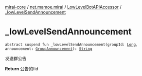 [mirai-core](../../index.md) / [net.mamoe.mirai](../index.md) / [LowLevelBotAPIAccessor](index.md) / [_lowLevelSendAnnouncement](./_low-level-send-announcement.md)

# _lowLevelSendAnnouncement

`abstract suspend fun _lowLevelSendAnnouncement(groupId: `[`Long`](https://kotlinlang.org/api/latest/jvm/stdlib/kotlin/-long/index.html)`, announcement: `[`GroupAnnouncement`](../../net.mamoe.mirai.data/-group-announcement/index.md)`): `[`String`](https://kotlinlang.org/api/latest/jvm/stdlib/kotlin/-string/index.html)

发送群公告

**Return**
公告的fid

